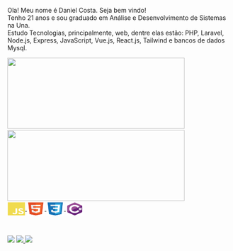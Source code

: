 <p> 
Ola! Meu nome é Daniel Costa. Seja bem vindo! <br /> 
Tenho 21 anos e sou graduado em Análise e Desenvolvimento de Sistemas na Una. <br />
Estudo Tecnologias, principalmente, web, dentre elas estão: PHP, Laravel, Node.js, Express, JavaScript, Vue.js, React.js, Tailwind e bancos de dados Mysql.  <br />
</p>

<div>
  <a href="https://github.com/DanielCostaGH">
  <img height="160em" width="400" src="https://github-readme-stats.vercel.app/api?username=DanielCostaGH&show_icons=true&theme=dark&include_all_commits=true&count_private=true"/>
  <img height="160em" width="400" src="https://github-readme-stats.vercel.app/api/top-langs/?username=DanielCostaGH&layout=compact&langs_count=7&theme=dark"/>
</div>
    
  <div style="display: inline_block">
  <img align="center" alt="Dan-Js" height="30" width="40" src="https://raw.githubusercontent.com/devicons/devicon/master/icons/javascript/javascript-plain.svg">
  <img align="center" alt="Dan-HTML" height="30" width="40" src="https://raw.githubusercontent.com/devicons/devicon/master/icons/html5/html5-original.svg">
  <img align="center" alt="Dan-CSS" height="30" width="40" src="https://raw.githubusercontent.com/devicons/devicon/master/icons/css3/css3-original.svg">
  <img align="center" alt="Dan-Csharp" height="30" width="40" src="https://raw.githubusercontent.com/devicons/devicon/master/icons/csharp/csharp-original.svg">
</div>
    <p> <br /> </p>   
     
  <div> <a href="https://www.linkedin.com/in/daniel-costa-7058a2158" target="_blank"><img src="https://img.shields.io/badge/-LinkedIn-%230077B5?style=for-the-badge&logo=linkedin&logoColor=white" target="_blank"></a> 
  <a href="mailto:dfscs.costa@gmail.com?subject=Assunto&body=Olá%20Daniel," class="social-button">
            <img src="https://img.shields.io/badge-Gmail-%23333?style=for-the-badge&logo=gmail&logoColor=white">
        </a>
  <a href="https://www.instagram.com/dan._costa/" target="_blank"><img src="https://img.shields.io/badge/-Instagram-%23E4405F?style=for-the-badge&logo=instagram&logoColor=white" target="_blank"></a>   </div>
    

  
   
    
